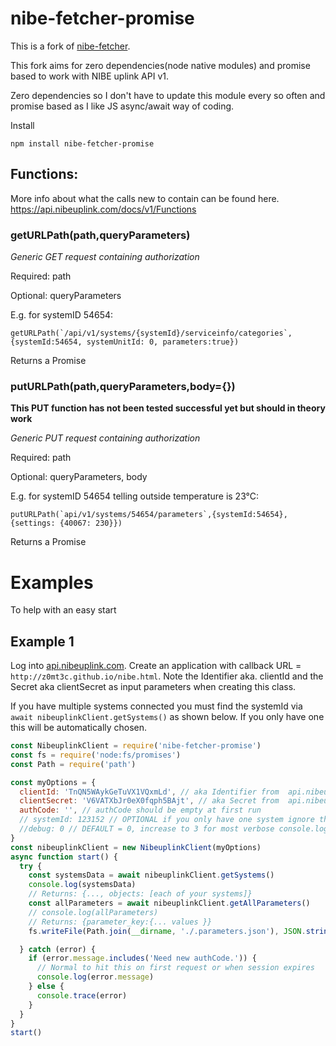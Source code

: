 # nibe-fetcher-promise

This is a fork of [nibe-fetcher](https://github.com/z0mt3c/nibe-fetcher). 

This fork aims for zero dependencies(node native modules) and promise based to work with NIBE uplink API v1. 

Zero dependencies so I don't have to update this module every so often and promise based as I like JS async/await way of coding.

Install
```
npm install nibe-fetcher-promise
```
## Functions:
More info about what the calls new to contain can be found here. https://api.nibeuplink.com/docs/v1/Functions

### getURLPath(path,queryParameters)
*Generic GET request containing authorization*

Required: path

Optional: queryParameters

E.g. for systemID 54654:

``getURLPath(`/api/v1/systems/{systemId}/serviceinfo/categories`,{systemId:54654, systemUnitId: 0, parameters:true})``

Returns a Promise
### putURLPath(path,queryParameters,body={})
**This PUT function has not been tested successful yet but should in theory work**

*Generic PUT request containing authorization*

Required: path

Optional: queryParameters, body

E.g. for systemID 54654 telling outside temperature is 23°C:

``putURLPath(`api/v1/systems/54654/parameters`,{systemId:54654},{settings: {40067: 230}})``

Returns a Promise

# Examples
To help with an easy start
## Example 1

Log into [api.nibeuplink.com](https://api.nibeuplink.com/). Create an application with callback URL = `http://z0mt3c.github.io/nibe.html`. Note the Identifier aka. clientId and the Secret aka clientSecret as input parameters when creating this class.

If you have multiple systems connected you must find the systemId via `await nibeuplinkClient.getSystems()` as shown below. If you only have one this will be automatically chosen.
```js
const NibeuplinkClient = require('nibe-fetcher-promise')
const fs = require('node:fs/promises')
const Path = require('path')

const myOptions = {
  clientId: 'TnQN5WAykGeTuVX1VQxmLd', // aka Identifier from  api.nibeuplink.com
  clientSecret: 'V6VATXbJr0eX0fqph5BAjt', // aka Secret from  api.nibeuplink.com,
  authCode: '', // authCode should be empty at first run
  // systemId: 123152 // OPTIONAL if you only have one system ignore this setting
  //debug: 0 // DEFAULT = 0, increase to 3 for most verbose console.logs
}
const nibeuplinkClient = new NibeuplinkClient(myOptions)
async function start() {
  try {
    const systemsData = await nibeuplinkClient.getSystems()
    console.log(systemsData)
    // Returns: {..., objects: [each of your systems]}
    const allParameters = await nibeuplinkClient.getAllParameters()
    // console.log(allParameters)
    // Returns: {parameter_key:{... values }}
    fs.writeFile(Path.join(__dirname, './.parameters.json'), JSON.stringify(allParameters, null, 2))

  } catch (error) {
    if (error.message.includes('Need new authCode.')) {
      // Normal to hit this on first request or when session expires
      console.log(error.message)
    } else {
      console.trace(error)
    }
  }
}
start()
```

